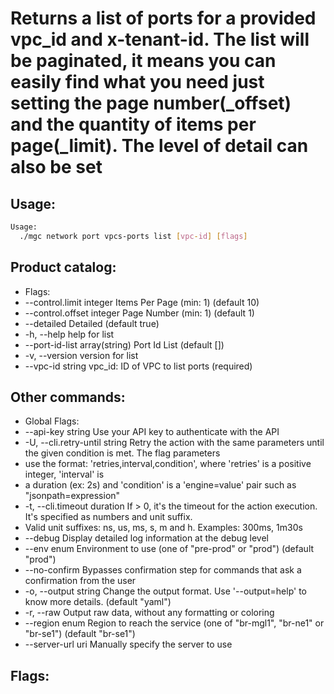 # Returns a list of ports for a provided vpc_id and x-tenant-id. The list will be paginated, it means you can easily find what you need just setting the page number(_offset) and the quantity of items per page(_limit). The level of detail can also be set

## Usage:
```bash
Usage:
  ./mgc network port vpcs-ports list [vpc-id] [flags]
```

## Product catalog:
- Flags:
- --control.limit integer        Items Per Page (min: 1) (default 10)
- --control.offset integer       Page Number (min: 1) (default 1)
- --detailed                     Detailed (default true)
- -h, --help                         help for list
- --port-id-list array(string)   Port Id List (default [])
- -v, --version                      version for list
- --vpc-id string                vpc_id: ID of VPC to list ports (required)

## Other commands:
- Global Flags:
- --api-key string           Use your API key to authenticate with the API
- -U, --cli.retry-until string   Retry the action with the same parameters until the given condition is met. The flag parameters
- use the format: 'retries,interval,condition', where 'retries' is a positive integer, 'interval' is
- a duration (ex: 2s) and 'condition' is a 'engine=value' pair such as "jsonpath=expression"
- -t, --cli.timeout duration     If > 0, it's the timeout for the action execution. It's specified as numbers and unit suffix.
- Valid unit suffixes: ns, us, ms, s, m and h. Examples: 300ms, 1m30s
- --debug                    Display detailed log information at the debug level
- --env enum                 Environment to use (one of "pre-prod" or "prod") (default "prod")
- --no-confirm               Bypasses confirmation step for commands that ask a confirmation from the user
- -o, --output string            Change the output format. Use '--output=help' to know more details. (default "yaml")
- -r, --raw                      Output raw data, without any formatting or coloring
- --region enum              Region to reach the service (one of "br-mgl1", "br-ne1" or "br-se1") (default "br-se1")
- --server-url uri           Manually specify the server to use

## Flags:
```bash

```

